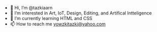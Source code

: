 - 👋 Hi, I’m @tazkiaarn
- 👀 I’m interested in Art, IoT, Design, Editing, and Artifical Intteligence
- 🌱 I’m currently learning HTML and CSS
- 📫 How to reach me yowzkitazki@yahoo.com

<!---
tazkiaarn/tazkiaarn is a ✨ special ✨ repository because its `README.md` (this file) appears on your GitHub profile.
You can click the Preview link to take a look at your changes.
--->
